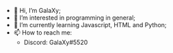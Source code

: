 - 👋 Hi, I’m GalaXy;
- 👀 I’m interested in programming in general;
- 🌱 I’m currently learning Javascript, HTML and Python;
- 📫 How to reach me: 
 	- Discord: GalaXy#5520
